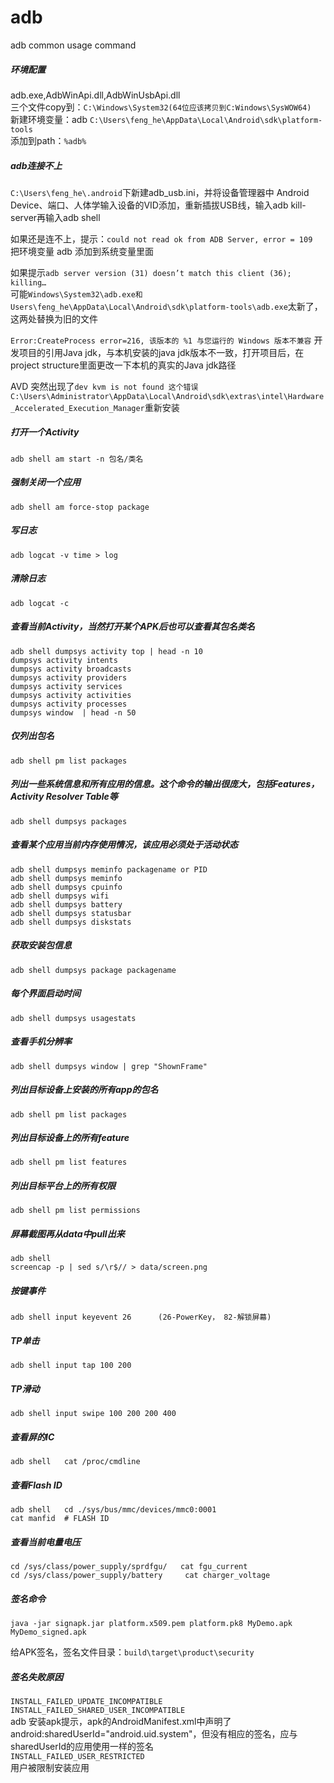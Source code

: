 # adb
adb common usage command

##### 环境配置
adb.exe,AdbWinApi.dll,AdbWinUsbApi.dll  
三个文件copy到：`C:\Windows\System32(64位应该拷贝到C:Windows\SysWOW64)`  
新建环境变量：adb    `C:\Users\feng_he\AppData\Local\Android\sdk\platform-tools`  
添加到path：`%adb%`  

##### adb连接不上
`C:\Users\feng_he\.android`下新建adb_usb.ini，并将设备管理器中 Android Device、端口、人体学输入设备的VID添加，重新插拔USB线，输入adb kill-server再输入adb shell  

如果还是连不上，提示：`could not read ok from ADB Server, error = 109`  
把环境变量 adb 添加到系统变量里面  

如果提示`adb server version (31) doesn’t match this client (36); killing…`  
可能`Windows\System32\adb.exe和Users\feng_he\AppData\Local\Android\sdk\platform-tools\adb.exe`太新了，这两处替换为旧的文件

`Error:CreateProcess error=216, 该版本的 %1 与您运行的 Windows 版本不兼容`
开发项目的引用Java jdk，与本机安装的java jdk版本不一致，打开项目后，在project structure里面更改一下本机的真实的Java jdk路径  

AVD 突然出现了`dev kvm is not found 这个错误`
`C:\Users\Administrator\AppData\Local\Android\sdk\extras\intel\Hardware_Accelerated_Execution_Manager`重新安装  

##### 打开一个Activity
```
adb shell am start -n 包名/类名
```

##### 强制关闭一个应用
```
adb shell am force-stop package
```

##### 写日志
```
adb logcat -v time > log
```

##### 清除日志 
```
adb logcat -c
```

##### 查看当前Activity，当然打开某个APK后也可以查看其包名类名
```
adb shell dumpsys activity top | head -n 10  
dumpsys activity intents  
dumpsys activity broadcasts  
dumpsys activity providers  
dumpsys activity services  
dumpsys activity activities  
dumpsys activity processes  
dumpsys window  | head -n 50  
```

##### 仅列出包名
```
adb shell pm list packages
```

##### 列出一些系统信息和所有应用的信息。这个命令的输出很庞大，包括Features，Activity Resolver Table等
```
adb shell dumpsys packages
```

##### 查看某个应用当前内存使用情况，该应用必须处于活动状态
```
adb shell dumpsys meminfo packagename or PID  
adb shell dumpsys meminfo  
adb shell dumpsys cpuinfo  
adb shell dumpsys wifi  
adb shell dumpsys battery  
adb shell dumpsys statusbar  
adb shell dumpsys diskstats   
```

##### 获取安装包信息
```
adb shell dumpsys package packagename  
```

##### 每个界面启动时间
```
adb shell dumpsys usagestats  
```

##### 查看手机分辨率
```
adb shell dumpsys window | grep "ShownFrame"
```

##### 列出目标设备上安装的所有app的包名
```
adb shell pm list packages
```

##### 列出目标设备上的所有feature
```
adb shell pm list features
```

##### 列出目标平台上的所有权限
```
adb shell pm list permissions
```

##### 屏幕截图再从data中pull出来
```
adb shell
screencap -p | sed s/\r$// > data/screen.png
```

##### 按键事件
```
adb shell input keyevent 26      (26-PowerKey， 82-解锁屏幕)  
```

#####  TP单击
```
adb shell input tap 100 200
```

##### TP滑动
```
adb shell input swipe 100 200 200 400
```

##### 查看屏的IC
```
adb shell 	cat /proc/cmdline
```

##### 查看Flash ID
```
adb shell  	cd ./sys/bus/mmc/devices/mmc0:0001
cat manfid	# FLASH ID
```

##### 查看当前电量电压
```
cd /sys/class/power_supply/sprdfgu/   cat fgu_current
cd /sys/class/power_supply/battery     cat charger_voltage
```

##### 签名命令
```
java -jar signapk.jar platform.x509.pem platform.pk8 MyDemo.apk MyDemo_signed.apk
```
给APK签名，签名文件目录：`build\target\product\security`  

##### 签名失败原因
`INSTALL_FAILED_UPDATE_INCOMPATIBLE  INSTALL_FAILED_SHARED_USER_INCOMPATIBLE`  
adb 安装apk提示，apk的AndroidManifest.xml中声明了android:sharedUserId="android.uid.system"，但没有相应的签名，应与sharedUserId的应用使用一样的签名  
`INSTALL_FAILED_USER_RESTRICTED`  
用户被限制安装应用
